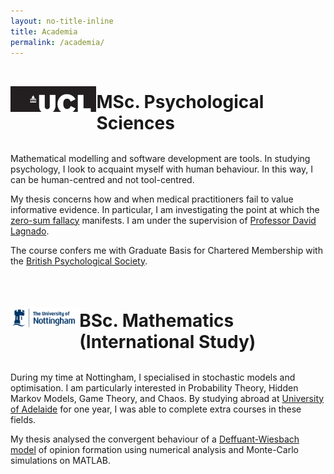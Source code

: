 ```yaml
---
layout: no-title-inline
title: Academia
permalink: /academia/
---
```


<style>
.logo {
   display: flex;
   align-items:center;
}

a img {
  width: 150px;
}
</style>


<div class="logo">
<a href="https://www.ucl.ac.uk/">
   <img src="..//assets/ucl.png" alt="UCL">
</a>
<h1 style="margin-bottom:0">MSc. Psychological Sciences</h1>
</div>

<br>

Mathematical modelling and software development are tools. In studying psychology, I look to acquaint myself
 with human behaviour. In this way, I can be human-centred and not tool-centred.   

My thesis concerns how and when medical practitioners fail to value informative evidence. 
In particular, I am investigating the point at which the [zero-sum fallacy](https://doi.org/10.1177/0956797618818484) manifests.
I am under the supervision of [Professor David Lagnado](https://www.ucl.ac.uk/lagnado-lab/david_lagnado.html).

The course confers me with 
Graduate Basis for Chartered Membership with the [British Psychological Society](https://www.bps.org.uk).

<br>

<div class="logo">
<a href="https://www.nottingham.ac.uk/">
   <img src="..//assets/notts.png" alt="University of Nottingham">
</a>
<h1 style="margin-bottom:0;" >BSc. Mathematics (International Study)</h1>
</div>

<br>

During my time at Nottingham, I specialised in stochastic models and optimisation. 
I am particularly interested in Probability Theory, Hidden Markov Models, Game Theory, and Chaos. 
By studying abroad at [University of Adelaide](https://www.adelaide.edu.au)
  for one year, I was able to complete extra courses in these fields.

My thesis analysed the convergent behaviour of a [Deffuant-Wiesbach model](https://doi.org/10.1142/S0219525900000078)
 of opinion formation using numerical analysis and Monte-Carlo simulations on MATLAB.
